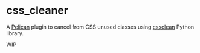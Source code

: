# css_cleaner

A [Pelican](https://github.com/getpelican/pelican) plugin to cancel from CSS unused classes using [cssclean](https://github.com/vsoch/cssclean/blob/main/README.md) Python library.

WIP
